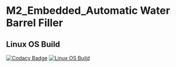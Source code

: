 # M2_Embedded_Automatic Water Barrel Filler
## Linux OS Build
[![Codacy Badge](https://api.codacy.com/project/badge/Grade/ceb62d3b71884012a768b966fc268e5e)](https://app.codacy.com/gh/sreeni1346/M2_Embedded_Automatic-Water-Barrel-Filler?utm_source=github.com&utm_medium=referral&utm_content=sreeni1346/M2_Embedded_Automatic-Water-Barrel-Filler&utm_campaign=Badge_Grade_Settings)
[![Linux OS Build](https://github.com/sreeni1346/M2_Embedded_Automatic-Water-Barrel-Filler/actions/workflows/Linux_c-cpp.yml/badge.svg)](https://github.com/sreeni1346/M2_Embedded_Automatic-Water-Barrel-Filler/blob/main/.github/workflows/Linux_c-cpp.yml)
